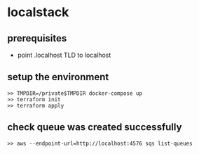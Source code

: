 # localstack

## prerequisites

- point .localhost TLD to localhost

## setup the environment

```shell
>> TMPDIR=/private$TMPDIR docker-compose up
>> terraform init
>> terraform apply
```

## check queue was created successfully

```shell
>> aws --endpoint-url=http://localhost:4576 sqs list-queues
```
